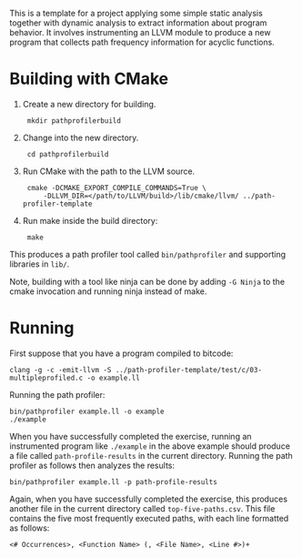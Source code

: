 This is a template for a project applying some simple static analysis
together with dynamic analysis to extract information about program
behavior. It involves instrumenting an LLVM module to produce a new program
that collects path frequency information for acyclic functions.

Building with CMake
==============================================
1. Create a new directory for building.

        mkdir pathprofilerbuild

2. Change into the new directory.

        cd pathprofilerbuild

3. Run CMake with the path to the LLVM source.

        cmake -DCMAKE_EXPORT_COMPILE_COMMANDS=True \
            -DLLVM_DIR=</path/to/LLVM/build>/lib/cmake/llvm/ ../path-profiler-template

4. Run make inside the build directory:

        make

This produces a path profiler tool called `bin/pathprofiler` and supporting
libraries in `lib/`.

Note, building with a tool like ninja can be done by adding `-G Ninja` to
the cmake invocation and running ninja instead of make.

Running
==============================================

First suppose that you have a program compiled to bitcode:

    clang -g -c -emit-llvm -S ../path-profiler-template/test/c/03-multipleprofiled.c -o example.ll

Running the path profiler:

    bin/pathprofiler example.ll -o example
    ./example

When you have successfully completed the exercise, running an instrumented
program like `./example` in the above example should produce a file called
`path-profile-results` in the current directory. Running the path profiler
as follows then analyzes the results:

    bin/pathprofiler example.ll -p path-profile-results

Again, when you have successfully completed the exercise, this produces
another file in the current directory called `top-five-paths.csv`. This file
contains the five most frequently executed paths, with each line formatted
as follows:

    <# Occurrences>, <Function Name> (, <File Name>, <Line #>)+

